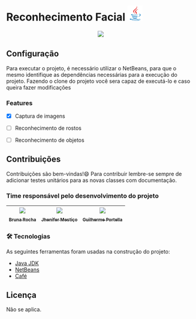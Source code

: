 <h1> Reconhecimento Facial <a href="https://www.java.com" target="_blank"> <img src="https://raw.githubusercontent.com/devicons/devicon/master/icons/java/java-original.svg" alt="java" width="40" height="40"/> </a></h1>



<h4 align="center"> 
	<img src="http://img.shields.io/static/v1?label=STATUS&message=EM%20DESENVOLVIMENTO&color=RED&style=for-the-badge"/>
</h4>
  
 ## Configuração

Para executar o projeto, é necessário utilizar o NetBeans, para que o mesmo identifique as dependências necessárias para a execução do projeto. Fazendo o clone do projeto você sera capaz de executá-lo e caso queira fazer modificações 
  
  
  ### Features

- [x] Captura de imagens
- [ ] Reconhecimento de rostos
- [ ] Reconhecimento de objetos
  
  
## Contribuições

Contribuições são bem-vindas!:smile: Para contribuir lembre-se sempre de adicionar testes unitários para as novas classes com documentação.
  
  
  
### Time responsável pelo desenvolvimento do projeto

| [<img src="https://avatars.githubusercontent.com/u/66707156?v=4" width=105><br><sub>Bruna Rocha</sub>](https://github.com/bruna-rocha) |  [<img src="https://avatars.githubusercontent.com/u/66707267?v=4" width=115><br><sub>Jhenifer Mestiço</sub>](https://github.com/Jhenifer-Mestico) |  [<img src="https://avatars.githubusercontent.com/u/59876059?v=4" width=115><br><sub>Guilherme Portella</sub>](https://github.com/GuilhermePortella) |
| :---: | :---: | :---: 
### 🛠 Tecnologias

As seguintes ferramentas foram usadas na construção do projeto:

- [Java JDK](https://www.oracle.com/java/technologies/javase-downloads.html)
- [NetBeans](https://netbeans.apache.org/download/index.html)
- [Café](https://blog.ucoffee.com.br/cafe-cremoso/)

  
## Licença

Não se aplica.



